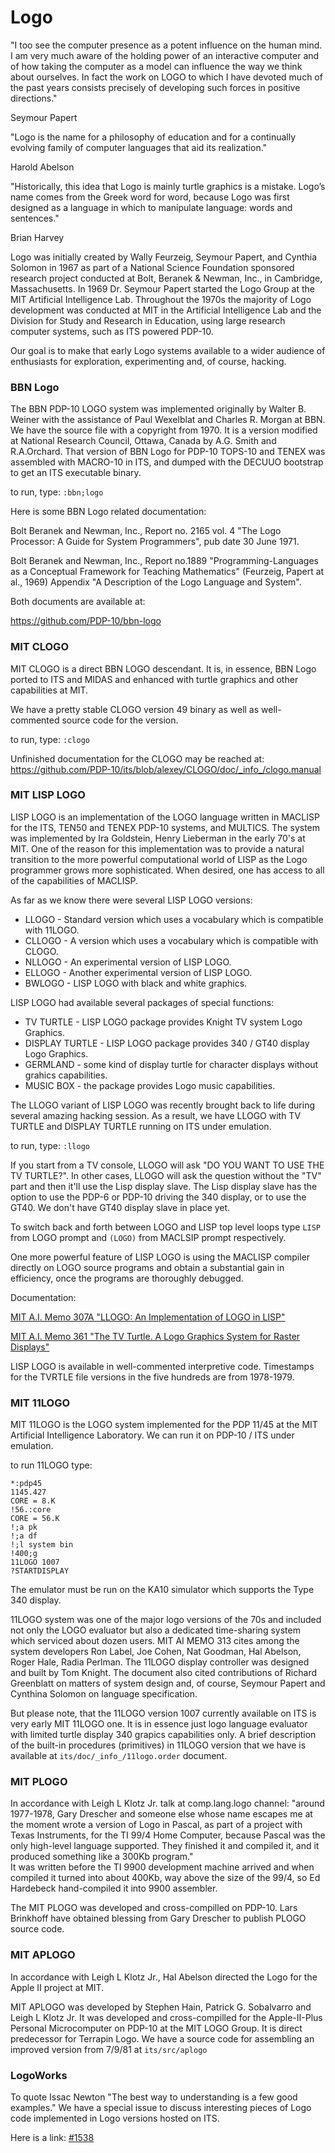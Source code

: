 # Logo

"I too see the computer presence as a potent influence on the human mind. 
 I am very much aware of the holding power of an interactive computer and 
 of how taking the computer as a model can influence the way we think about 
 ourselves. In fact the work on LOGO to which I have devoted much of the past
 years consists precisely of developing such forces in positive directions."

Seymour Papert

"Logo is the name for a philosophy of education and for a continually 
 evolving family of computer languages that aid its realization."

Harold Abelson

"Historically, this idea that Logo is mainly turtle graphics is a mistake. 
Logo’s name comes from the Greek word for word, because Logo was first
designed as a language in which to manipulate language: words and sentences."

Brian Harvey

Logo was initially created by Wally Feurzeig, Seymour Papert, and Cynthia
Solomon in 1967 as part of a National Science Foundation sponsored research
project conducted at Bolt, Beranek & Newman, Inc., in Cambridge, Massachusetts.
In 1969 Dr. Seymour Papert started the Logo Group at the MIT Artificial Intelligence
Lab. Throughout the 1970s the majority of Logo development was conducted at MIT
in the Artificial Intelligence Lab and the Division for Study and Research in
Education, using large research computer systems, such as ITS powered PDP-10.

Our goal is to make that early Logo systems available to a wider audience of
enthusiasts for exploration, experimenting and, of course, hacking.

### BBN Logo

The BBN PDP-10 LOGO system was implemented originally by Walter B. Weiner with
the assistance of Paul Wexelblat and Charles R. Morgan at BBN. 
We have the source file with a copyright from 1970. It is a version modified at
National Research Council, Ottawa, Canada by A.G. Smith and R.A.Orchard.
That version of BBN Logo for PDP-10 TOPS-10 and TENEX was assembled with MACRO-10
in ITS, and dumped with the DECUUO bootstrap to get an ITS executable binary. 

to run, type:
`:bbn;logo`

Here is some BBN Logo related documentation:

 Bolt Beranek and Newman, Inc., Report no. 2165 vol. 4 "The Logo Processor: A Guide 
 for System Programmers", pub date 30 June 1971.

 Bolt Beranek and Newman, Inc., Report no.1889 "Programming-Languages as a Conceptual 
 Framework for Teaching Mathematics" (Feurzeig, Papert at al., 1969)
 Appendix "A Description of the Logo Language and System".

 Both documents are available at:

 https://github.com/PDP-10/bbn-logo
 
### MIT CLOGO

MIT CLOGO is a direct BBN LOGO descendant. It is, in essence, BBN Logo ported to ITS
and MIDAS and enhanced with turtle graphics and other capabilities at MIT.

We have a pretty stable CLOGO version 49 binary as well as well-commented source code
for the version.

to run, type:
`:clogo`

Unfinished documentation for the CLOGO may be reached at:
https://github.com/PDP-10/its/blob/alexey/CLOGO/doc/_info_/clogo.manual

### MIT LISP LOGO

LISP LOGO is an implementation of the LOGO language written in MACLISP for the ITS, TEN50
and TENEX PDP-10 systems, and MULTICS. The system was implemented by Ira Goldstein,
Henry Lieberman in the early 70's at MIT.
One of the reason for this implementation was to provide a natural transition to the more
powerful computational world of LISP as the Logo programmer grows more sophisticated.
When desired, one has access to all of the capabilities of MACLISP.

As far as we know there were several LISP LOGO versions:
- LLOGO - Standard version which uses a vocabulary which is compatible with 11LOGO.
- CLLOGO - A version which uses a vocabulary which is compatible with CLOGO.
- NLLOGO - An experimental version of LISP LOGO.
- ELLOGO - Another experimental version of LISP LOGO.
- BWLOGO - LISP LOGO with black and white graphics.

LISP LOGO had available several packages of special functions:
- TV TURTLE - LISP LOGO package provides Knight TV system Logo Graphics.
- DISPLAY TURTLE - LISP LOGO package provides 340 / GT40 display Logo Graphics.
- GERMLAND - some kind of display turtle for character displays without grahics capabilities.
- MUSIC BOX - the package provides Logo music capabilities.

The LLOGO variant of LISP LOGO was recently brought back to life during several amazing
hacking session. As a result, we have LLOGO with TV TURTLE and DISPLAY TURTLE running
on ITS under emulation.

to run, type:
`:llogo`

If you start from a TV console, LLOGO will ask "DO YOU WANT TO USE THE TV TURTLE?".
In other cases, LLOGO will ask the question without the "TV" part and then it'll use
the Lisp display slave. The Lisp display slave has the option to use the PDP-6 or PDP-10
driving the 340 display, or to use the GT40. We don't have GT40 display slave in place yet.

To switch back and forth between LOGO and LISP top level loops type `LISP` from LOGO
prompt and `(LOGO)` from MACLSIP prompt respectively.

One more powerful feature of LISP LOGO is using the MACLISP compiler directly on LOGO
source programs and obtain a substantial gain in efficiency, once the programs are
thoroughly debugged.

Documentation:

[MIT A.I. Memo 307A "LLOGO: An Implementation of LOGO in LISP"](https://dspace.mit.edu/bitstream/handle/1721.1/6221/AIM-307a.pdf?sequence=2)

[MIT A.I. Memo 361 "The TV Turtle. A Logo Graphics System for Raster Displays"](https://dspace.mit.edu/bitstream/handle/1721.1/5773/AIM-361.pdf?sequence=2)

LISP LOGO is available in well-commented interpretive code. Timestamps for the TVRTLE file
versions in the five hundreds are from 1978-1979.


### MIT 11LOGO

MIT 11LOGO is the LOGO system implemented for the PDP 11/45 at the MIT Artificial
Intelligence Laboratory. We can run it on PDP-10 / ITS under emulation.

to run 11LOGO type:
```
*:pdp45
1145.427
CORE = 8.K
!56.:core
CORE = 56.K
!;a pk
!;a df
!;l system bin
!400;g
11LOGO 1007
?STARTDISPLAY
```
The emulator must be run on the KA10 simulator which supports the Type 340 display.

11LOGO system was one of the major logo versions of the 70s and included not only
the LOGO evaluator but also a dedicated time-sharing system which serviced about
dozen users. MIT AI MEMO 313 cites among the system developers Ron Label, Joe Cohen,
Nat Goodman, Hal Abelson, Roger Hale, Radia Perlman. The 11LOGO display controller
was designed and built by Tom Knight. The document also cited contributions of Richard
Greenblatt on matters of system design and, of course, Seymour Papert and Cynthina
Solomon on language specification.

But please note, that the 11LOGO version 1007 currently available on ITS is very early
MIT 11LOGO one. It is in essence just logo language evaluator with limited turtle display
340 grapics capabilities only. A brief description of the built-in procedures (primitives)
in 11LOGO version that we have is available at `its/doc/_info_/11logo.order` document.

### MIT PLOGO

In accordance with Leigh L Klotz Jr. talk at comp.lang.logo channel:
"around 1977-1978, Gary Drescher and someone else whose name escapes me at the moment
wrote a version of Logo in Pascal, as part of a project with Texas Instruments, for
the TI 99/4 Home Computer, because Pascal was the only high-level language supported.
They finished it and compiled it, and it produced something like a 300Kb program."  
It was written before the TI 9900 development machine arrived and when compiled it turned
into about 400Kb, way above the size of the 99/4, so Ed Hardebeck hand-compiled it into
9900 assembler. 

The MIT PLOGO was developed and cross-compilled on PDP-10. Lars Brinkhoff have obtained
blessing from Gary Drescher to publish PLOGO source code.

### MIT APLOGO

In accordance with Leigh L Klotz Jr., Hal Abelson directed the Logo for the Apple II
project at MIT.

MIT APLOGO was developed by Stephen Hain, Patrick G. Sobalvarro and Leigh L Klotz Jr.
It was developed and cross-compilled for the Apple-II-Plus Personal Microcomputer on
PDP-10 at the MIT LOGO Group. It is direct predecessor for Terrapin Logo.
We have a source code for assembling an improved version from 7/9/81 at `its/src/aplogo`

### LogoWorks

To quote Issac Newton "The best way to understanding is a few good examples."
We have a special issue to discuss interesting pieces of Logo code implemented
in Logo versions hosted on ITS.

Here is a link:
[#1538](https://github.com/PDP-10/its/issues/1538)

